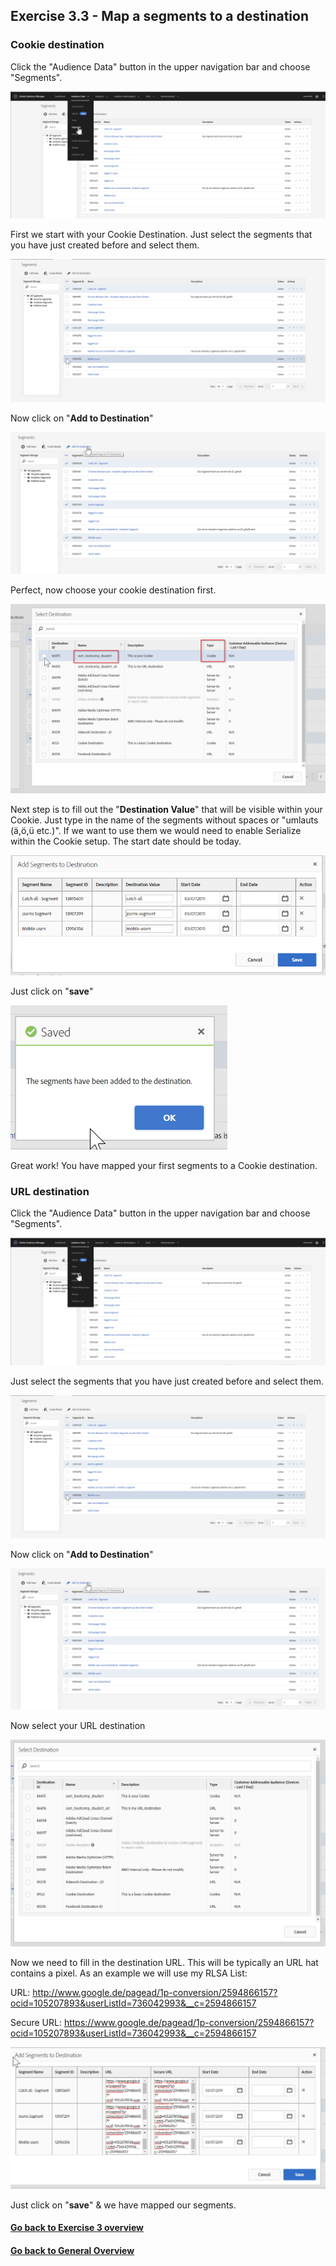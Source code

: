 ## Exercise 3.3 - Map a segments to a destination

### Cookie destination

Click the "Audience Data" button in the upper navigation bar and choose "Segments".

![Destionations](./images/segments.png)

First we start with your Cookie Destination. Just select the segments that you have just created before and select them.

![Destionations](./images/segment_selection.png)

Now click on "**Add to Destination**"

![Destionations](./images/add.png)

Perfect, now choose your cookie destination first.

![Destionations](./images/selection.png)

Next step is to fill out the "**Destination Value**" that will be visible within your Cookie. Just type in the name of the segments without spaces or "umlauts (ä,ö,ü etc.)". If we want to use them we would need to enable Serialize within the Cookie setup. The start date should be today.

![Destionations](./images/mapping.png)

Just click on "**save**"

![Destionations](./images/rdy.png)

Great work! You have mapped your first segments to a Cookie destination. 

### URL destination

Click the "Audience Data" button in the upper navigation bar and choose "Segments".

![Destionations](./images/segments.png)

Just select the segments that you have just created before and select them.

![Destionations](./images/segment_selection.png)

Now click on "**Add to Destination**"

![Destionations](./images/add.png)

Now select your URL destination

![Destionations](./images/url_selection.png)

Now we need to fill in the destination URL. This will be  typically an URL hat contains a pixel. As an example we will use my RLSA List:


URL: http://www.google.de/pagead/1p-conversion/2594866157?ocid=105207893&userListId=736042993&__c=2594866157

Secure URL: https://www.google.de/pagead/1p-conversion/2594866157?ocid=105207893&userListId=736042993&__c=2594866157

![Destionations](./images/urls.png)


Just click on "**save**" & we have mapped our segments. 


#### [Go back to Exercise 3 overview](./README.md)
#### [Go back to General Overview](../README.md)
